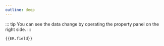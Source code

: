 ```yaml
---
outline: deep
---
```

::: tip
You can see the data change by operating the property panel on the right side.
:::
<script setup>
import { useData } from 'vitepress'
import { inject } from 'vue'
const { page } = useData()
const ER = inject('ER')
</script>

``` json-vue
{{ER.field}}
```

